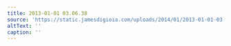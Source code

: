 ```yaml
---
title: 2013-01-01 03.06.38
source: 'https://static.jamesdigioia.com/uploads/2014/01/2013-01-01-03-06-38-scaled.jpg'
altText: ''
caption: ''
---
```


